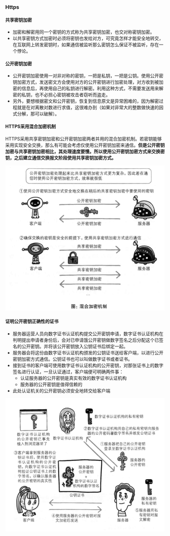 ### Https

#### 共享密钥加密

+ 加密和解密用同一个密钥的方式称为共享密钥加密，也交对称密钥加密。
+ 以共享密钥方式加密时必须将密钥也发给对方，可究竟怎样才能安全地转交，在互联网上转发密钥时，如果通信被监听那么密钥怎么保证不被监听，存在一个悖论。

#### 公开密钥加密

+ 公开密钥加密使用一对非对称的密钥，一把是私钥，一把是公钥。使用公开密钥加密方式，发送密文方会使用对方的公开密钥进行加密处理，对方收到被加密的信息后，再使用自己的私钥进行解密。利用这种方式，不需要发送用来解密的私钥，也不必担心密钥被攻击者窃听而盗走。
+ 另外，要想根据密文和公开密钥，恢复到信息原文是异常困难的，因为解密过程就是在对离散对数进行求值，这很难办到（如果对非常大的整数做快速的因式分解，那可以破解）。
  
#### HTTPS采用混合加密机制

HTTPS采用共享密钥加密和公开密钥加密两者并用的混合加密机制。若密钥能够采用实现安全交换，那么有可能会考虑仅使用公开密钥加密来通信。**但是公开密钥加密与共享密钥加密相比，其处理速度要慢。所以使用公开密钥加密方式来交换密钥，之后建立通信交换报文阶段使用共享密钥加密方式。**

![avatar](../../images/http/https.png)

#### 证明公开密钥正确性的证书

+ 服务器运营人员向数字证书认证机构提交公开密钥申请，数字证书认证机构在判明提出申请者身份后，会对已申请饿公开密钥做数字签名之后分配这个已签名的公开密钥。并将该公开密钥放入公钥证书后绑定一起。
+ 服务器会将这份由数字证书认证机构颁发的公钥证书送给客户端，以进行公开密钥加密方式通信。公钥证书也可以叫做数字证书或者证书。
+ 接到证书的客户端可使用数字证书认证机构的公开密钥，对那张证书上的数字签名进行认证，一旦认证通过，客户端便可明确两件事：
  + 认证服务器的公开密钥是真实有效的数字证书认证机构
  + 服务器的公开密钥是值得信赖的
+ 此处认证机关的公开密钥必须安全地转交给客户端

![avatar](../../images/http/https2.png)
